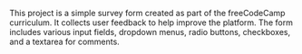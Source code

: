 <p>This project is a simple survey form created as part of the freeCodeCamp curriculum. It collects user feedback to help improve the platform. The form includes various input fields, dropdown menus, radio buttons, checkboxes, and a textarea for comments.</p>
